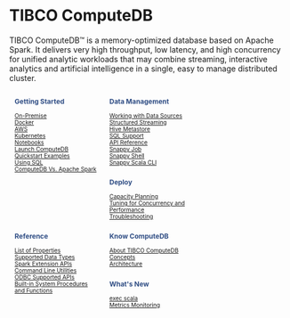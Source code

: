 # TIBCO ComputeDB

TIBCO ComputeDB™ is a memory-optimized database based on Apache Spark. It delivers very high throughput, low latency, and high concurrency for unified analytic workloads that may combine streaming, interactive analytics and artificial intelligence in a single, easy to manage distributed cluster.

<div class="clear" style="clear: both;"></div>
<div style="width: 30%; float:left; position: relative; padding: 0 .6rem; font-size: .64rem; overflow: auto;">
  <p style="font-weight: 700; color: #2f4d84; font-size: .75rem;">Getting Started</p>
  <p>
    <a href="install/install_on_premise/">On-Premise </a><br>
    <a href="quickstart/getting_started_with_docker_image/">Docker </a><br>
    <a href="quickstart/getting_started_with_docker_image/">AWS </a><br>
    <a href="kubernetes/">Kubernetes </a><br>
    <a href="howto/use_apache_zeppelin_with_snappydata/">Notebooks </a><br>
    <a href="configuring_cluster/configure_launch_cluster/">Launch ComputeDB </a><br>    
    <a href="quickstart/snappydataquick_start/">Quickstart Examples </a><br>
    <a href="quickstart/using_sql/">Using SQL </a><br>
    <a href="/quickstart/performance_apache_spark/">ComputeDB   Vs. Apache Spark </a><br>
  </p>
</div>
<div style="width: 30%; float:left; position: relative; padding: 0 .6rem; font-size: .64rem; overflow: auto;">
  <p style="font-weight: 700; color: #2f4d84; font-size: .75rem;">Data Management</p>
  <p>
    <a href="connectors/connector/">Working with Data Sources </a><br>
    <a href="quickstart/structucture_streamingquickstart/">Structured Streaming </a><br>
    <a href="/Data/external_hive_support/">Hive Metastore </a><br>
    <a href="sql_reference/">SQL Support </a><br>
    <a href="apidocsintro/">API Reference </a><br>
    <a href="programming_guide/snappydata_jobs/">Snappy Job </a><br>
    <a href="programming_guide/using_snappydata_shell/">Snappy Shell </a><br>
    <a href="reference/command_line_utilities/scala-cli/">Snappy Scala CLI </a><br>
   </p>
</div>
<div style="width: 30%; float:left; position: relative; padding: 0 .6rem; font-size: .64rem; overflow: auto;">
  <p style="font-weight: 700; color: #2f4d84; font-size: .75rem;">Deploy </p>
  <p>
    <a href="configuring_cluster/configure_launch_cluster/#initialcapplan">Capacity Planning </a><br>
    <a href="best_practices/setup_cluster/">Tuning for Concurrency and Performance </a><br>
    <a href="troubleshooting/troubleshooting/">Troubleshooting </a><br>
  </p>
</div>
<div class="clear" style="clear: both;"></div>
<div style="width: 30%; float:left; position: relative; padding: 0 .6rem; font-size: .64rem; overflow: auto;">
  <p style="font-weight: 700; color: #2f4d84; font-size: .75rem;">Reference</p>
  <p>
    <a href="configuring_cluster/property_description/">List of Properties</a><br>
    <a href="reference/misc/supported_datatypes/">Supported Data Types </a><br>
    <a href="reference/API_Reference/apireference_guide/">Spark Extension APIs</a><br>
    <a href="reference/command_line_utilities/store-launcher/">Command Line Utilities </a><br>
    <a href="reference/API_Reference/odbc_supported_apis/">ODBC Supported APIs </a><br>
    <a href="reference/inbuilt_system_procedures/system-procedures/">Built-in System Procedures and Functions </a><br>
  </p>
</div>
<div style="width: 30%; float:left; position: relative; padding: 0 .6rem; font-size: .64rem; overflow: auto;">
  <p style="font-weight: 700; color: #2f4d84; font-size: .75rem;">Know ComputeDB</p>
  <p>
    <a href="tcdb_intro/">About TIBCO ComputeDB</a><br>
    <a href="install/concepts/">Concepts </a><br>
    <a href="architecture/cluster_architecture/">Architecture</a><br>
  </p>
</div>
<div style="width: 30%; float:left; position: relative; padding: 0 .6rem; font-size: .64rem; overflow: auto;">
  <p style="font-weight: 700; color: #2f4d84; font-size: .75rem;">What's New</p>
  <p>
    <a href="reference/sql_reference/exec-scala/">exec scala</a><br>
    <a href="monitoring/metrics/">Metrics Monitoring</a><br>
  </p>
</div>

